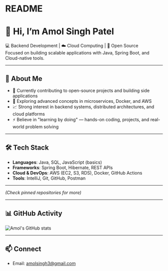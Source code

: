 # README
# 👋 Hi, I’m Amol Singh Patel  

💻 Backend Development | ☁️ Cloud Computing | 🚀 Open Source  
Focused on building scalable applications with Java, Spring Boot, and Cloud-native tools.  

---

## 🔹 About Me
- 🔭 Currently contributing to open-source projects and building side applications  
- 🌱 Exploring advanced concepts in microservices, Docker, and AWS  
- 📈 Strong interest in backend systems, distributed architectures, and cloud platforms  
- ⚡ Believe in "learning by doing" — hands-on coding, projects, and real-world problem solving  

---

## 🛠️ Tech Stack
- **Languages**: Java, SQL, JavaScript (basics)  
- **Frameworks**: Spring Boot, Hibernate, REST APIs  
- **Cloud & DevOps**: AWS (EC2, S3, RDS), Docker, GitHub Actions  
- **Tools**: IntelliJ, Git, GitHub, Postman  

---


*(Check pinned repositories for more)*  

---

## 📊 GitHub Activity
![Amol's GitHub stats](https://github-readme-stats.vercel.app/api?username=03amol&show_icons=true&theme=radical)

---

## 📫 Connect
- Email: amolsingh3@gmail.com
